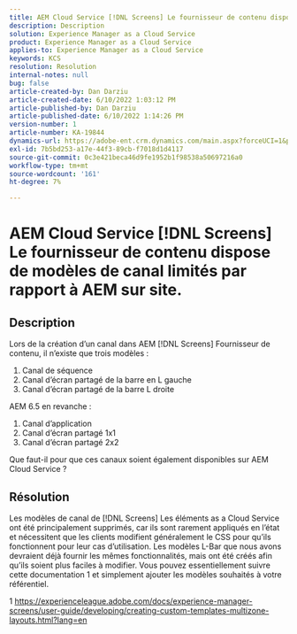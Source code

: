 ```yaml
---
title: AEM Cloud Service [!DNL Screens] Le fournisseur de contenu dispose de modèles de canal limités par rapport à AEM sur site.
description: Description
solution: Experience Manager as a Cloud Service
product: Experience Manager as a Cloud Service
applies-to: Experience Manager as a Cloud Service
keywords: KCS
resolution: Resolution
internal-notes: null
bug: false
article-created-by: Dan Darziu
article-created-date: 6/10/2022 1:03:12 PM
article-published-by: Dan Darziu
article-published-date: 6/10/2022 1:14:26 PM
version-number: 1
article-number: KA-19844
dynamics-url: https://adobe-ent.crm.dynamics.com/main.aspx?forceUCI=1&pagetype=entityrecord&etn=knowledgearticle&id=229163a7-bde8-ec11-bb3c-000d3a3b1f18
exl-id: 7b5bd253-a17e-44f3-89cb-f7018d1d4117
source-git-commit: 0c3e421beca46d9fe1952b1f98538a50697216a0
workflow-type: tm+mt
source-wordcount: '161'
ht-degree: 7%

---
```


# AEM Cloud Service [!DNL Screens] Le fournisseur de contenu dispose de modèles de canal limités par rapport à AEM sur site.

## Description

Lors de la création d’un canal dans AEM [!DNL Screens] Fournisseur de contenu, il n’existe que trois modèles :
1. Canal de séquence
2. Canal d’écran partagé de la barre en L gauche
3. Canal d’écran partagé de la barre L droite


AEM 6.5 en revanche :
1. Canal d’application
2. Canal d’écran partagé 1x1
3. Canal d’écran partagé 2x2


Que faut-il pour que ces canaux soient également disponibles sur AEM Cloud Service ?

## Résolution


Les modèles de canal de [!DNL Screens] Les éléments as a Cloud Service ont été principalement supprimés, car ils sont rarement appliqués en l’état et nécessitent que les clients modifient généralement le CSS pour qu’ils fonctionnent pour leur cas d’utilisation.
Les modèles L-Bar que nous avons devraient déjà fournir les mêmes fonctionnalités, mais ont été créés afin qu’ils soient plus faciles à modifier.
Vous pouvez essentiellement suivre cette documentation 1 et simplement ajouter les modèles souhaités à votre référentiel.

1 https://experienceleague.adobe.com/docs/experience-manager-screens/user-guide/developing/creating-custom-templates-multizone-layouts.html?lang=en
